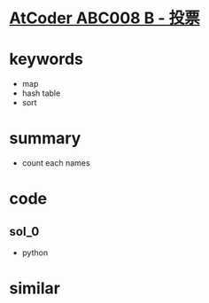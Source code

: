 # [AtCoder ABC008 B - 投票](https://atcoder.jp/contests/abc008/tasks/abc008_2)



# keywords 
- map
- hash table
- sort 


# summary 
- count each names 


# code 
## sol_0
- python 

# similar 
